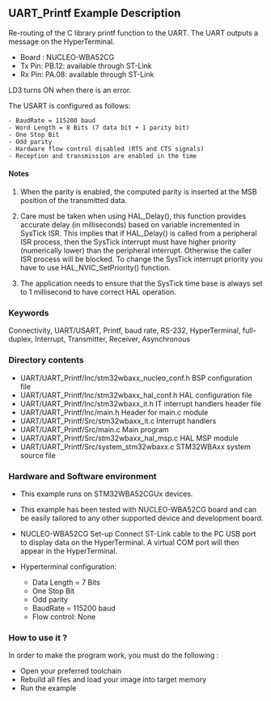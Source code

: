 ## <b>UART_Printf Example Description</b>

Re-routing of the C library printf function to the UART.
The UART outputs a message on the HyperTerminal.

- Board : NUCLEO-WBA52CG
- Tx Pin: PB.12: available through ST-Link
- Rx Pin: PA.08: available through ST-Link

LD3 turns ON when there is an error.

The USART is configured as follows:

    - BaudRate = 115200 baud
    - Word Length = 8 Bits (7 data bit + 1 parity bit)
    - One Stop Bit
    - Odd parity
    - Hardware flow control disabled (RTS and CTS signals)
    - Reception and transmission are enabled in the time

#### <b>Notes</b>

1. When the parity is enabled, the computed parity is inserted at the MSB
   position of the transmitted data.

2. Care must be taken when using HAL_Delay(), this function provides accurate delay (in milliseconds)
   based on variable incremented in SysTick ISR. This implies that if HAL_Delay() is called from
   a peripheral ISR process, then the SysTick interrupt must have higher priority (numerically lower)
   than the peripheral interrupt. Otherwise the caller ISR process will be blocked.
   To change the SysTick interrupt priority you have to use HAL_NVIC_SetPriority() function.

3. The application needs to ensure that the SysTick time base is always set to 1 millisecond
   to have correct HAL operation.

### <b>Keywords</b>

Connectivity, UART/USART, Printf, baud rate, RS-232, HyperTerminal, full-duplex, Interrupt,
Transmitter, Receiver, Asynchronous

### <b>Directory contents</b>

  - UART/UART_Printf/Inc/stm32wbaxx_nucleo_conf.h BSP configuration file
  - UART/UART_Printf/Inc/stm32wbaxx_hal_conf.h    HAL configuration file
  - UART/UART_Printf/Inc/stm32wbaxx_it.h          IT interrupt handlers header file
  - UART/UART_Printf/Inc/main.h                   Header for main.c module
  - UART/UART_Printf/Src/stm32wbaxx_it.c          Interrupt handlers
  - UART/UART_Printf/Src/main.c                   Main program
  - UART/UART_Printf/Src/stm32wbaxx_hal_msp.c     HAL MSP module
  - UART/UART_Printf/Src/system_stm32wbaxx.c      STM32WBAxx system source file


### <b>Hardware and Software environment</b>

  - This example runs on STM32WBA52CGUx devices.

  - This example has been tested with NUCLEO-WBA52CG board and can be
    easily tailored to any other supported device and development board.

  - NUCLEO-WBA52CG Set-up
    Connect ST-Link cable to the PC USB port to display data on the HyperTerminal.
      A virtual COM port will then appear in the HyperTerminal.

  - Hyperterminal configuration:
    - Data Length = 7 Bits
    - One Stop Bit
    - Odd parity
    - BaudRate = 115200 baud
    - Flow control: None

### <b>How to use it ?</b>

In order to make the program work, you must do the following :

 - Open your preferred toolchain
 - Rebuild all files and load your image into target memory
 - Run the example

